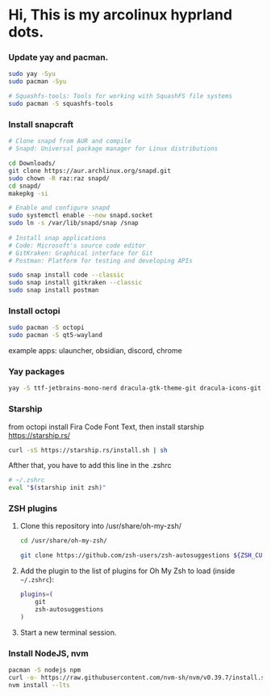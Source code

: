 # Hi, This is my arcolinux hyprland dots.
### Update yay and pacman.
```sh
sudo yay -Syu
sudo pacman -Syu

# Squashfs-tools: Tools for working with SquashFS file systems
sudo pacman -S squashfs-tools

```
### Install snapcraft
```sh
# Clone snapd from AUR and compile
# Snapd: Universal package manager for Linux distributions

cd Downloads/
git clone https://aur.archlinux.org/snapd.git
sudo chown -R raz:raz snapd/
cd snapd/
makepkg -si

# Enable and configure snapd
sudo systemctl enable --now snapd.socket
sudo ln -s /var/lib/snapd/snap /snap
 
# Install snap applications
# Code: Microsoft's source code editor
# GitKraken: Graphical interface for Git
# Postman: Platform for testing and developing APIs

sudo snap install code --classic
sudo snap install gitkraken --classic
sudo snap install postman
```
### Install octopi
```sh
sudo pacman -S octopi
sudo pacman -S qt5-wayland
```
example apps: ulauncher, obsidian, discord, chrome

### Yay packages
```sh
yay -S ttf-jetbrains-mono-nerd dracula-gtk-theme-git dracula-icons-git swappy
```



### Starship
from octopi install Fira Code Font Text, then install starship
https://starship.rs/

```sh
curl -sS https://starship.rs/install.sh | sh
```
Afther that, you have to add this line in the .zshrc

```sh
# ~/.zshrc
eval "$(starship init zsh)"
```

### ZSH plugins

1. Clone this repository into /usr/share/oh-my-zsh/
    ```sh
    cd /usr/share/oh-my-zsh/
    ```

    ```sh
    git clone https://github.com/zsh-users/zsh-autosuggestions ${ZSH_CUSTOM:-~/.oh-my-zsh/custom}/plugins/zsh-autosuggestions
    ```

2. Add the plugin to the list of plugins for Oh My Zsh to load (inside `~/.zshrc`):

    ```sh
    plugins=( 
        git
        zsh-autosuggestions
    )
    ```

3. Start a new terminal session.


### Install NodeJS, nvm

```sh
pacman -S nodejs npm
curl -o- https://raw.githubusercontent.com/nvm-sh/nvm/v0.39.7/install.sh | bash
nvm install --lts
```



